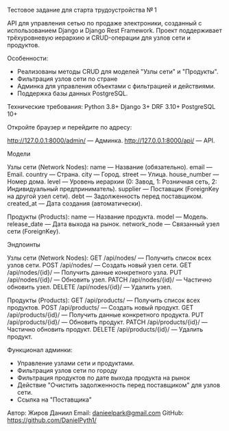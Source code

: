 Тестовое задание для старта трудоустройства № 1

API для управления сетью по продаже электроники, созданный с использованием Django и Django Rest Framework. 
Проект поддерживает трёхуровневую иерархию и CRUD-операции для узлов сети и продуктов.

Особенности:
- Реализованы методы CRUD для моделей "Узлы сети" и "Продукты".
- Фильтрация узлов сети по стране
- Админка для управления объектами с фильтрацией и действиями.
- Поддержка базы данных PostgreSQL.

Технические требования:
Python 3.8+
Django 3+
DRF 3.10+
PostgreSQL 10+

Откройте браузер и перейдите по адресу:

http://127.0.0.1:8000/admin/ — Админка.
http://127.0.0.1:8000/api/ — API.

Модели

Узлы сети (Network Nodes):
name — Название (обязательно).
email — Email.
country — Страна.
city — Город.
street — Улица.
house_number — Номер дома.
level — Уровень иерархии (0: Завод, 1: Розничная сеть, 2: Индивидуальный предприниматель).
supplier — Поставщик (ForeignKey на другой узел сети).
debt — Задолженность перед поставщиком.
created_at — Дата создания (автоматически).

Продукты (Products):
name — Название продукта.
model — Модель.
release_date — Дата выхода на рынок.
network_node — Связанный узел сети (ForeignKey).


Эндпоинты

Узлы сети (Network Nodes):
GET /api/nodes/ — Получить список всех узлов сети.
POST /api/nodes/ — Создать новый узел сети.
GET /api/nodes/{id}/ — Получить данные конкретного узла.
PUT /api/nodes/{id}/ — Обновить узел.
PATCH /api/nodes/{id}/ — Частично обновить узел.
DELETE /api/nodes/{id}/ — Удалить узел.

Продукты (Products):
GET /api/products/ — Получить список всех продуктов.
POST /api/products/ — Создать новый продукт.
GET /api/products/{id}/ — Получить данные конкретного продукта.
PUT /api/products/{id}/ — Обновить продукт.
PATCH /api/products/{id}/ — Частично обновить продукт.
DELETE /api/products/{id}/ — Удалить продукт.

Функционал админки:
- Управление узлами сети и продуктами.
- Фильтрация узлов сети по городу
- Фильтрация продуктов по дате выхода продукта на рынок
- Действие "Очистить задолженность перед поставщиком" для узлов сети.
- Ссылка на "Поставщика"

Автор: Жиров Даниил
Email: danieelpark@gmail.com
GitHub: https://github.com/DanielPyth1/
